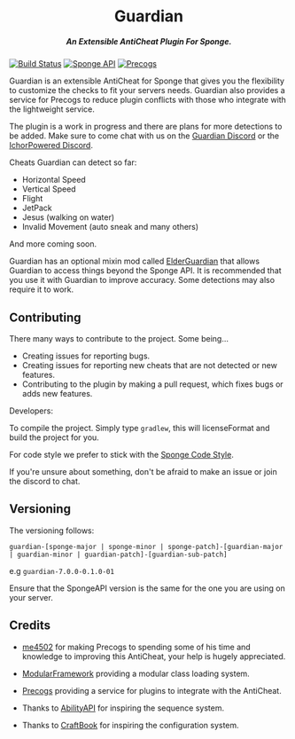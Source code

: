 <h1 align="center">Guardian</h1>
<h5 align="center">An Extensible AntiCheat Plugin For Sponge.</h5>

[![Build Status](https://travis-ci.org/ichorpowered/guardian.svg?branch=master)](https://travis-ci.org/ichorpowered/guardian) [![Sponge API](https://img.shields.io/badge/sponge--api-6.0.0-orange.svg)](https://github.com/SpongePowered/SpongeAPI) [![Precogs](https://img.shields.io/badge/precogs-1.0--SNAPSHOT-blue.svg)](https://github.com/me4502/Precogs)

Guardian is an extensible AntiCheat for Sponge that gives you the flexibility to customize the checks to fit your servers needs.
Guardian also provides a service for Precogs to reduce plugin conflicts with those who integrate with the lightweight service.

The plugin is a work in progress and there are plans for more detections to be added. Make sure to come chat with us on the
[Guardian Discord](https://discord.gg/pvSFtMm) or the [IchorPowered Discord](https://discord.gg/NzfKazX).

Cheats Guardian can detect so far:

- Horizontal Speed
- Vertical Speed
- Flight
- JetPack
- Jesus (walking on water)
- Invalid Movement (auto sneak and many others)

And more coming soon.

Guardian has an optional mixin mod called [ElderGuardian](https://github.com/ichorpowered/elderguardian) that allows Guardian to access things beyond the Sponge API.
It is recommended that you use it with Guardian to improve accuracy. Some detections may also require it to work.

## Contributing

There many ways to contribute to the project. Some being...

- Creating issues for reporting bugs.
- Creating issues for reporting new cheats that are not detected or new features.
- Contributing to the plugin by making a pull request, which fixes bugs or adds new features.

Developers:

To compile the project. Simply type `gradlew`, this will licenseFormat and build the project
for you.

For code style we prefer to stick with the [Sponge Code Style](https://docs.spongepowered.org/master/en/contributing/implementation/codestyle.html).

If you're unsure about something, don't be afraid to make an issue or join the discord to chat.

## Versioning

The versioning follows:

`guardian-[sponge-major | sponge-minor | sponge-patch]-[guardian-major | guardian-minor | guardian-patch]-[guardian-sub-patch]`

e.g `guardian-7.0.0-0.1.0-01`

Ensure that the SpongeAPI version is the same for the one you are using on your server.

## Credits

 - [me4502](https://github.com/me4502) for making Precogs to spending some of his time and knowledge to improving this AntiCheat, your help is hugely appreciated.

 - [ModularFramework](https://github.com/me4502/ModularFramework) providing a modular class loading system.
 - [Precogs](https://github.com/me4502/Precogs) providing a service for plugins to integrate with the AntiCheat. 

 - Thanks to [AbilityAPI](https://github.com/AbilityAPI/abilityapi) for inspiring the sequence system.
 - Thanks to [CraftBook](https://github.com/sk89q/CraftBook) for inspiring the configuration system.


